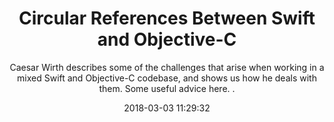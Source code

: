 ---
title: "Circular References Between Swift and Objective-C"
subtitle: "Caesar Wirth describes some of the challenges that arise when working in a mixed Swift and Objective-C codebase, and shows us how he deals with them. Some useful advice here.
."
tags: ["interoperability","objc"]
link: "https://cjwirth.com/tech/circular-references-swift-objc"
date: "2018-03-03 11:29:32"
---